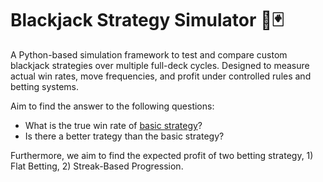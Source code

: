# Blackjack Strategy Simulator 🎲🃏

A Python-based simulation framework to test and compare custom blackjack strategies over multiple full-deck cycles. Designed to measure actual win rates, move frequencies, and profit under controlled rules and betting systems.

Aim to find the answer to the following questions:
- What is the true win rate of [basic strategy](https://www.blackjackapprenticeship.com/blackjack-strategy-charts/)?
- Is there a better trategy than the basic strategy?

Furthermore, we aim to find the expected profit of two betting strategy, 1) Flat Betting, 2) Streak-Based Progression.
